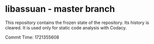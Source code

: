 # libassuan - master branch

This repository contains the frozen state of the repository.
Its history is cleared. It is used only for static code
analysis with Codacy.

Commit Time: 1721355608